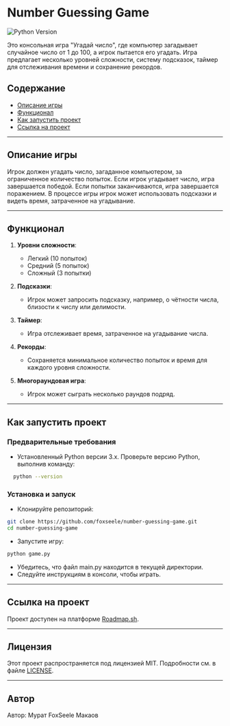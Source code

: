 # Number Guessing Game

![Python Version](https://img.shields.io/badge/Python-3.x-blue)

Это консольная игра "Угадай число", где компьютер загадывает случайное число от 1 до 100, а игрок пытается его угадать. Игра предлагает несколько уровней сложности, систему подсказок, таймер для отслеживания времени и сохранение рекордов.

## Содержание

- [Описание игры](#описание-игры)
- [Функционал](#функционал)
- [Как запустить проект](#как-запустить-проект)
- [Ссылка на проект](#ссылка-на-проект)

---

## Описание игры

Игрок должен угадать число, загаданное компьютером, за ограниченное количество попыток. Если игрок угадывает число, игра завершается победой. Если попытки заканчиваются, игра завершается поражением. В процессе игры игрок может использовать подсказки и видеть время, затраченное на угадывание.

---

## Функционал

1. **Уровни сложности**:
   - Легкий (10 попыток)
   - Средний (5 попыток)
   - Сложный (3 попытки)

2. **Подсказки**:
   - Игрок может запросить подсказку, например, о чётности числа, близости к числу или делимости.

3. **Таймер**:
   - Игра отслеживает время, затраченное на угадывание числа.

4. **Рекорды**:
   - Сохраняется минимальное количество попыток и время для каждого уровня сложности.

5. **Многораундовая игра**:
   - Игрок может сыграть несколько раундов подряд.

---

## Как запустить проект

### Предварительные требования

- Установленный Python версии 3.x. Проверьте версию Python, выполнив команду:
```bash
  python --version
```
### Установка и запуск
- Клонируйте репозиторий:
```bash
git clone https://github.com/foxseele/number-guessing-game.git
cd number-guessing-game
```
- Запустите игру:
```bash
python game.py
```
- Убедитесь, что файл main.py находится в текущей директории.
- Следуйте инструкциям в консоли, чтобы играть.

---

## Ссылка на проект

Проект доступен на платформе [Roadmap.sh](https://roadmap.sh/projects/number-guessing-game).

---

## Лицензия

Этот проект распространяется под лицензией MIT. Подробности см. в файле [LICENSE](LICENSE).

---

## Автор
Автор: Мурат FoxSeele Макаов
